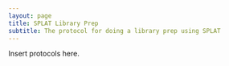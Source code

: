 ```yaml
---
layout: page
title: SPLAT Library Prep
subtitle: The protocol for doing a library prep using SPLAT
---
```


Insert protocols here.
